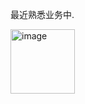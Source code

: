 最近熟悉业务中.

<img width="103" alt="image" src="https://github.com/user-attachments/assets/ad0238f9-f604-4568-bc76-e3d2628fd89c" />
